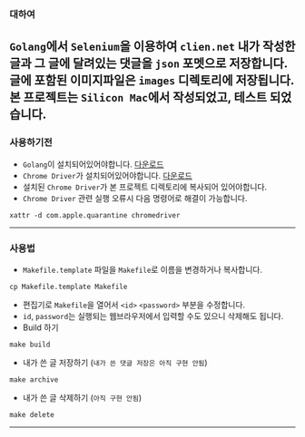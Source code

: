 ### 대하여
`Golang`에서 `Selenium`을 이용하여 `clien.net` 내가 작성한 글과 그 글에 달려있는 댓글을 `json` 포멧으로 저장합니다. 글에 포함된 이미지파일은 `images` 디렉토리에 저장됩니다.
본 프로젝트는 `Silicon Mac`에서 작성되었고, 테스트 되었습니다.
---
### 사용하기전
- `Golang`이 설치되어있어야합니다. [다운로드](https://golang.org/dl/)
- `Chrome Driver`가 설치되어있어야합니다. [다운로드](https://chromedriver.chromium.org/downloads)
- 설치된 `Chrome Driver`가 본 프로젝트 디렉토리에 복사되어 있어야합니다.
- `Chrome Driver` 관련 실행 오류시 다음 명령어로 해결이 가능합니다.
```shell
xattr -d com.apple.quarantine chromedriver
```
---
### 사용법
- `Makefile.template` 파일을 `Makefile`로 이름을 변경하거나 복사합니다.
```shell
cp Makefile.template Makefile
```
- 편집기로 `Makefile`을 열어서 `<id>` `<password>` 부분을 수정합니다.
- `id`, `password`는 실행되는 웹브라우저에서 입력할 수도 있으니 삭제해도 됩니다.
- Build 하기
```shell
make build
```
- 내가 쓴 글 저장하기 (`내가 쓴 댓글 저장은 아직 구현 안됨`)
```shell
make archive
```
- 내가 쓴 글 삭제하기 (`아직 구현 안됨`)
```
make delete
```
---
